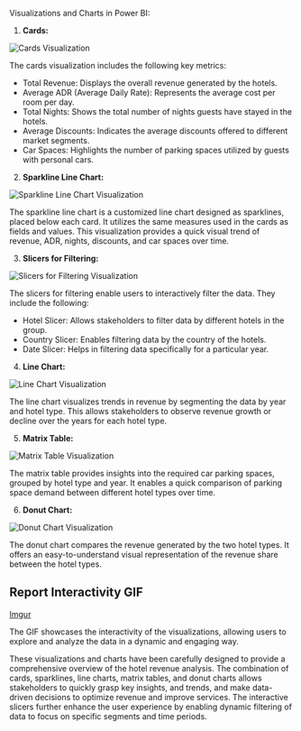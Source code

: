 Visualizations and Charts in Power BI:

1. **Cards:**

![Cards Visualization](https://i.imgur.com/5de2kMB.png)

The cards visualization includes the following key metrics:
   - Total Revenue: Displays the overall revenue generated by the hotels.
   - Average ADR (Average Daily Rate): Represents the average cost per room per day.
   - Total Nights: Shows the total number of nights guests have stayed in the hotels.
   - Average Discounts: Indicates the average discounts offered to different market segments.
   - Car Spaces: Highlights the number of parking spaces utilized by guests with personal cars.

2. **Sparkline Line Chart:**

![Sparkline Line Chart Visualization](https://i.imgur.com/C54av9y.png)

The sparkline line chart is a customized line chart designed as sparklines, placed below each card. It utilizes the same measures used in the cards as fields and values. This visualization provides a quick visual trend of revenue, ADR, nights, discounts, and car spaces over time.

3. **Slicers for Filtering:**

![Slicers for Filtering Visualization](https://i.imgur.com/bXiwKt2.png)

The slicers for filtering enable users to interactively filter the data. They include the following:
   - Hotel Slicer: Allows stakeholders to filter data by different hotels in the group.
   - Country Slicer: Enables filtering data by the country of the hotels.
   - Date Slicer: Helps in filtering data specifically for a particular year.

4. **Line Chart:**

![Line Chart Visualization](https://i.imgur.com/gSHmxs9.png)

The line chart visualizes trends in revenue by segmenting the data by year and hotel type. This allows stakeholders to observe revenue growth or decline over the years for each hotel type.

5. **Matrix Table:**

![Matrix Table Visualization](https://i.imgur.com/sX75n5v.png)

The matrix table provides insights into the required car parking spaces, grouped by hotel type and year. It enables a quick comparison of parking space demand between different hotel types over time.

6. **Donut Chart:**

![Donut Chart Visualization](https://i.imgur.com/4c8GNlo.png)

The donut chart compares the revenue generated by the two hotel types. It offers an easy-to-understand visual representation of the revenue share between the hotel types.

## Report Interactivity GIF

[Imgur](https://i.imgur.com/vWsMVoS.gifv)

The GIF showcases the interactivity of the visualizations, allowing users to explore and analyze the data in a dynamic and engaging way.

These visualizations and charts have been carefully designed to provide a comprehensive overview of the hotel revenue analysis. The combination of cards, sparklines, line charts, matrix tables, and donut charts allows stakeholders to quickly grasp key insights, and trends, and make data-driven decisions to optimize revenue and improve services. The interactive slicers further enhance the user experience by enabling dynamic filtering of data to focus on specific segments and time periods.
